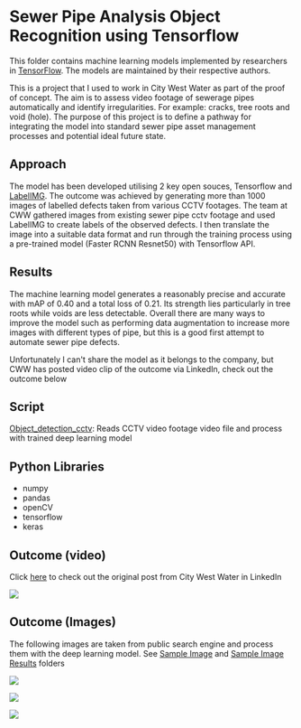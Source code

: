# Sewer Pipe Analysis Object Recognition using Tensorflow

This folder contains machine learning models implemented by researchers in [TensorFlow](https://tensorflow.org). The models are maintained by their respective authors.

This is a project that I used to work in City West Water as part of the proof of concept. The aim is to assess video footage of sewerage pipes automatically and identify irregularities. For example: cracks, tree roots and void (hole). The purpose of this project is to define a pathway for integrating the model into standard sewer pipe asset management processes and potential ideal future state.


## Approach

The model has been developed utilising 2 key open souces, Tensorflow and [LabelIMG](https://github.com/tzutalin/labelImg). The outcome was achieved by generating more than 1000 images of labelled defects taken from various CCTV footages. The team at CWW gathered images from existing sewer pipe cctv footage and used LabelIMG to create labels of the observed defects. I then translate the image into a suitable data format and run through the training process using a pre-trained model (Faster RCNN Resnet50) with Tensorflow API.

## Results

The machine learning model generates a reasonably precise and accurate with mAP of 0.40 and a total loss of 0.21. Its strength lies particularly in tree roots while voids are less detectable. Overall there are many ways to improve the model such as performing data augmentation to increase more images with different types of pipe, but this is a good first attempt to automate sewer pipe defects.

Unfortunately I can't share the model as it belongs to the company, but CWW has posted video clip of the outcome via LinkedIn, check out the outcome below


## Script

[Object_detection_cctv](https://github.com/yvien226/Useful-Python-Scripts/blob/master/Deep%20Learning/Sewer%20Pipe%20Object%20Recognition/Object_detection_cctv.py): Reads CCTV video footage video file and process with trained deep learning model


## Python Libraries
- numpy
- pandas
- openCV
- tensorflow
- keras


## Outcome (video)

Click [here](https://www.linkedin.com/posts/city-west-water_machinelearning-innovation-activity-6481329039096320000-vPgW/) to check out the original post from City West Water in LinkedIn

![](https://github.com/yvien226/Useful-Python-Scripts/blob/master/Deep%20Learning/Sewer%20Pipe%20Object%20Recognition/Tensorflow%20sewer%20pipe%20analysis.gif)

## Outcome (Images)

The following images are taken from public search engine and process them with the deep learning model. See [Sample Image](https://github.com/yvien226/Useful-Python-Scripts/tree/master/Deep%20Learning/Sewer%20Pipe%20Object%20Recognition/Sample%20Image) and [Sample Image Results](https://github.com/yvien226/Useful-Python-Scripts/tree/master/Deep%20Learning/Sewer%20Pipe%20Object%20Recognition/Sample%20Image%20Results) folders

![](https://github.com/yvien226/Useful-Python-Scripts/blob/master/Deep%20Learning/Sewer%20Pipe%20Object%20Recognition/Sample%20Image%20Results/1_result.jpg)

![](https://github.com/yvien226/Useful-Python-Scripts/blob/master/Deep%20Learning/Sewer%20Pipe%20Object%20Recognition/Sample%20Image%20Results/8_result.jpg)

![](https://github.com/yvien226/Useful-Python-Scripts/blob/master/Deep%20Learning/Sewer%20Pipe%20Object%20Recognition/Sample%20Image%20Results/7_result.jpg)



